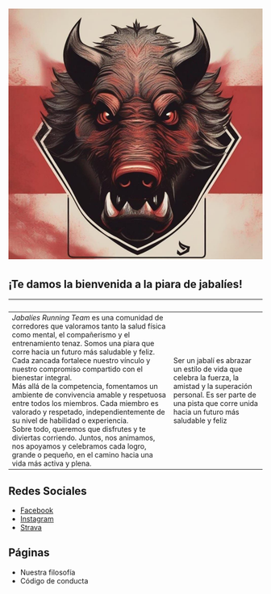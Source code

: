 # ![logo](assets/logo_jabalies.jpg)

## ¡Te damos la bienvenida a la piara de jabalíes!

| &nbsp; | &nbsp; |
| ------------- | ------------- |
| _Jabalíes Running Team_ es una comunidad de corredores que valoramos tanto la salud física como mental, el compañerismo y el entrenamiento tenaz. Somos una piara que corre hacia un futuro más saludable y feliz. Cada zancada fortalece nuestro vínculo y nuestro compromiso compartido con el bienestar integral. <br/> Más allá de la competencia, fomentamos un ambiente de convivencia amable y respetuosa entre todos los miembros. Cada miembro es valorado y respetado, independientemente de su nivel de habilidad o experiencia. <br/> Sobre todo, queremos que disfrutes y te diviertas corriendo. Juntos, nos animamos, nos apoyamos y celebramos cada logro, grande o pequeño, en el camino hacia una vida más activa y plena. | Ser un jabalí es abrazar un estilo de vida que celebra la fuerza, la amistad y la superación personal. Es ser parte de una pista que corre unida hacia un futuro más saludable y feliz |

## Redes Sociales

- [Facebook
](https://facebook.com/61556552277569/)
- [Instagram](https://www.instagram.com/jabalies_running_team_/)
- [Strava](https://www.strava.com/clubs/jabalies)

## Páginas

- Nuestra filosofía
- Código de conducta
